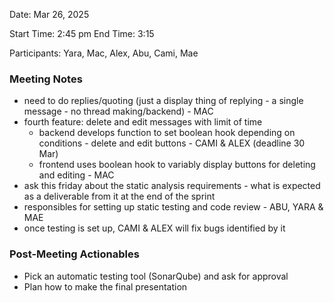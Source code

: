 Date: Mar 26, 2025

Start Time: 2:45 pm
End Time: 3:15

Participants: Yara, Mac, Alex, Abu, Cami, Mae

### Meeting Notes
- need to do replies/quoting (just a display thing of replying - a single message - no thread making/backend) - MAC
- fourth feature: delete and edit messages with limit of time
  - backend develops function to set boolean hook depending on conditions - delete and edit buttons - CAMI & ALEX (deadline 30 Mar)
  - frontend uses boolean hook to variably display buttons for deleting and editing  - MAC
- ask this friday about the static analysis requirements - what is expected as a deliverable from it at the end of the sprint
- responsibles for setting up static testing and code review - ABU, YARA & MAE
- once testing is set up, CAMI & ALEX will fix bugs identified by it

### Post-Meeting Actionables 
- Pick an automatic testing tool (SonarQube) and ask for approval
- Plan how to make the final presentation
